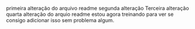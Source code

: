 primeira alteração do arquivo readme
segunda alteração
Terceira alteração
quarta alteração do arquio readme
estou agora treinando para ver se consigo adicionar isso sem problema algum.